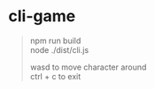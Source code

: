 # cli-game

> npm run build\
> node ./dist/cli.js
>
> wasd to move character around\
> ctrl + c to exit

